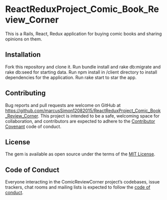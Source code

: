 # ReactReduxProject_Comic_Book_Review_Corner

This is a Rails, React, Redux application for buying comic books and sharing opinions on them.

## Installation

  Fork this repository and clone it.
  Run bundle install and rake db:migrate and rake db:seed for starting data.
  Run npm install in /client directory to install dependencies for the application.
  Run rake start to star the app.

## Contributing

Bug reports and pull requests are welcome on GitHub at https://github.com/marcusSimon12082015/ReactReduxProject_Comic_Book_Review_Corner. This project is intended to be a safe, welcoming space for collaboration, and contributors are expected to adhere to the [Contributor Covenant](http://contributor-covenant.org) code of conduct.

## License

The gem is available as open source under the terms of the [MIT License](https://opensource.org/licenses/MIT).

## Code of Conduct

Everyone interacting in the ComicReviewCorner project’s codebases, issue trackers, chat rooms and mailing lists is expected to follow the [code of conduct](https://github.com/marcusSimon12082015/ReactReduxProject_Comic_Book_Review_Corner/blob/master/CODE_OF_CONDUCT.md).
